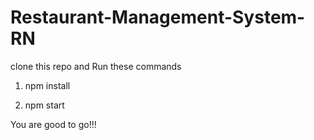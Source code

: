 # Restaurant-Management-System-RN

clone this repo and
Run these commands
1. npm install

2. npm start

You are good to go!!!

